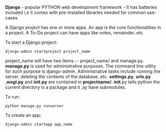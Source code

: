 **Django** - popular PYTHON web development framework
           - It has batteries included i,e it comes with pre-installed libraries needed for common use-cases.
           
           
 A Django project has one or more apps. An app is the core functionalities in a project. A To-Do project can have apps like notes, remainder..etc
 
 To start a Django project:
 ```
 django-admin startproject project_name
 ```
 project_name will have two items -- project_name/ and manage.py. **manage.py** is used for administrative purposes. The command line utility for such purpose is django-admin.
 Administrative tasks include running the server, deleting the contents of the database..etc. **settings.py**, **urls.py** ,**wsgi.py**
 and **__init__.py** are contained in **projectname/**. __init__.py tells python the current directory is a package and it ,ay have submodules.
 
 To run:
 ```
 python manage.py runserver
 ```
 To create  an app:
 ```
 django-admin startapp app_name
 ```
 
 
            
